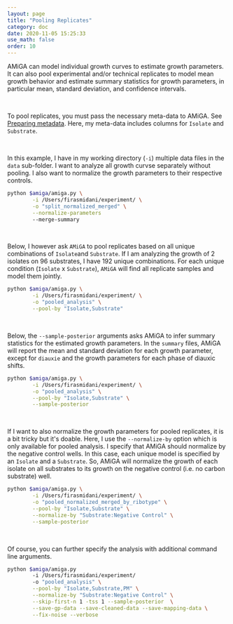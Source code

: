 ```yaml
---
layout: page
title: "Pooling Replicates"
category: doc
date: 2020-11-05 15:25:33
use_math: false
order: 10
---
```

<!-- AMiGA is covered under the GPL-3 license -->

AMiGA can model individual growth curves to estimate growth parameters. It can also pool experimental and/or technical replicates to model mean growth behavior and estimate summary statistics for growth parameters, in particular mean, standard deviation, and confidence intervals.

<br/>

To pool replicates, you must pass the necessary meta-data to AMiGA. See [Preparing metadata](/amiga/doc/metadata.html). Here, my meta-data includes columns for `Isolate` and `Substrate`.

<br/>

In this example, I have in my working directory (`-i`) multiple data files in the `data` sub-folder. I want to analyze all growth curvse separately without pooling. I also want to normalize the growth parameters to their respective controls. 

```bash
python $amiga/amiga.py \
        -i /Users/firasmidani/experiment/ \
        -o "split_normalized_merged" \
        --normalize-parameters
        --merge-summary
```               

<br/>

Below, I however ask `AMiGA` to pool replicates based on all unique combinations of `Isolate`and `Substrate`. If I am analyzing the growth of 2 isolates on 96 substrates, I have 192 unique combinations. For each unique condition (`Isolate` x `Substrate`), `AMiGA` will find all replicate samples and model them jointly. 

```bash
python $amiga/amiga.py \
        -i /Users/firasmidani/experiment/ \
        -o "pooled_analysis" \
        --pool-by "Isolate,Substrate"
```

<br/>

Below, the `--sample-posterior` arguments asks AMiGA to infer summary statistics for the estimated growth parameters. In the `summary` files, AMiGA will report the mean and standard deviation for each growth parameter, except for `diauxie` and the growth parameters for each phase of diauxic shifts. 

```bash
python $amiga/amiga.py \
        -i /Users/firasmidani/experiment/ \
        -o "pooled_analysis" \
        --pool-by "Isolate,Substrate" \
        --sample-posterior 
```

<br/>

If I want to also normalize the growth parameters for pooled replicates, it is a bit tricky but it's doable. Here, I use the `--normalize-by` option which is only available for pooled analysis. I specify that AMiGA should normalize by the negative control wells. In this case, each unique model is specified by an `Isolate` and a `Substrate`. So, AMiGA will normalize the growth of each isolate on all substrates to its growth on the negative control (i.e. no carbon substrate) well. 

```bash
python $amiga/amiga.py \
        -i /Users/firasmidani/experiment/ \
        -o "pooled_normalized_merged_by_ribotype" \
        --pool-by "Isolate,Substrate" \
        --normalize-by "Substrate:Negative Control" \
        --sample-posterior
```

<br/>

Of course, you can further specify the analysis with additional command line arguments. 

```bash
python $amiga/amiga.py
        -i /Users/firasmidani/experiment/
        -o "pooled_analysis" \
        --pool-by "Isolate,Substrate,PM" \
        --normalize-by "Substrate:Negative Control" \
        --skip-first-n 1 -tss 1 --sample-posterior  \
        --save-gp-data --save-cleaned-data --save-mapping-data \
        --fix-noise --verbose
```